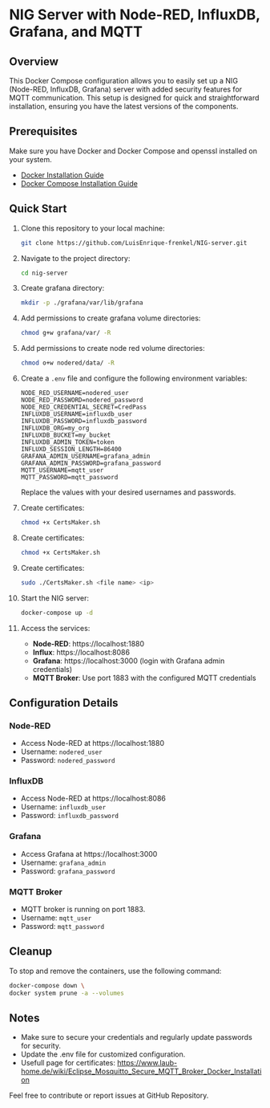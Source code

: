 # NIG Server with Node-RED, InfluxDB, Grafana, and MQTT

## Overview

This Docker Compose configuration allows you to easily set up a NIG (Node-RED, InfluxDB, Grafana) server with added security features for MQTT communication. This setup is designed for quick and straightforward installation, ensuring you have the latest versions of the components.

## Prerequisites

Make sure you have Docker and Docker Compose and openssl installed on your system.

- [Docker Installation Guide](https://docs.docker.com/get-docker/)
- [Docker Compose Installation Guide](https://docs.docker.com/compose/install/)

## Quick Start

1. Clone this repository to your local machine:
    ```bash
    git clone https://github.com/LuisEnrique-frenkel/NIG-server.git
    ```
    
2. Navigate to the project directory:
    ```bash
    cd nig-server
    ```
    
3. Create grafana directory:
    ```bash
    mkdir -p ./grafana/var/lib/grafana
    ```
    
4. Add permissions to create grafana volume directories:
    ```bash
    chmod g+w grafana/var/ -R
    ```
    
5. Add permissions to create node red volume directories:
    ```bash
    chmod o+w nodered/data/ -R
    ```
    
6. Create a `.env` file and configure the following environment variables:
    ```env
    NODE_RED_USERNAME=nodered_user
    NODE_RED_PASSWORD=nodered_password
    NODE_RED_CREDENTIAL_SECRET=CredPass
    INFLUXDB_USERNAME=influxdb_user
    INFLUXDB_PASSWORD=influxdb_password
    INFLUXDB_ORG=my_org
    INFLUXDB_BUCKET=my_bucket
    INFLUXDB_ADMIN_TOKEN=token
    INFLUXD_SESSION_LENGTH=86400
    GRAFANA_ADMIN_USERNAME=grafana_admin
    GRAFANA_ADMIN_PASSWORD=grafana_password
    MQTT_USERNAME=mqtt_user
    MQTT_PASSWORD=mqtt_password
    ```
   Replace the values with your desired usernames and passwords.

7. Create certificates:
    ```bash
    chmod +x CertsMaker.sh
    ```
    
8. Create certificates:

    ```bash
    chmod +x CertsMaker.sh 
    ```

9. Create certificates:

    ```bash
    sudo ./CertsMaker.sh <file name> <ip> 
    ```

10. Start the NIG server:

    ```bash
    docker-compose up -d 
    ```

11. Access the services:

    - **Node-RED**: https://localhost:1880
    - **Influx**: https://localhost:8086
    - **Grafana**: https://localhost:3000 (login with Grafana admin credentials)
    - **MQTT Broker**: Use port 1883 with the configured MQTT credentials

## Configuration Details

### Node-RED

- Access Node-RED at https://localhost:1880
- Username: `nodered_user`
- Password: `nodered_password`

### InfluxDB

- Access Node-RED at https://localhost:8086
- Username: `influxdb_user`
- Password: `influxdb_password`

### Grafana

- Access Grafana at https://localhost:3000
- Username: `grafana_admin`
- Password: `grafana_password`

### MQTT Broker

- MQTT broker is running on port 1883.
- Username: `mqtt_user`
- Password: `mqtt_password`

## Cleanup

To stop and remove the containers, use the following command:

```bash
docker-compose down \
docker system prune -a --volumes
```

## Notes
* Make sure to secure your credentials and regularly update passwords for security.
* Update the .env file for customized configuration.
* Usefull page for certificates: https://www.laub-home.de/wiki/Eclipse_Mosquitto_Secure_MQTT_Broker_Docker_Installation

Feel free to contribute or report issues at GitHub Repository.
